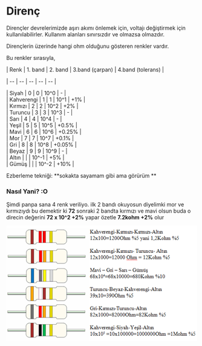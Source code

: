 # Direnç

Dirençler devrelerimizde aşırı akımı önlemek için, voltajı değiştirmek için kullanılabilirler. Kullanım alanları sınırsızdır ve olmazsa olmazdır.

Dirençlerin üzerinde hangi ohm olduğunu gösteren renkler vardır.

Bu renkler sırasıyla,

| Renk | 1. band | 2. band | 3.band (çarpan) | 4.band (tolerans) |

| -- | -- | -- | -- | -- |

| Siyah | 0 | 0 | 10^0 | - |  
| Kahverengi | 1 | 1 | 10^1 | +1% |  
| Kırmızı | 2 | 2 | 10^2 | +2% |  
| Turuncu | 3 | 3 | 10^3 | - |  
| Sarı | 4 | 4 | 10^4 | - |  
| Yeşil | 5 | 5 | 10^5 | +0.5% |  
| Mavi | 6 | 6 | 10^6 | +0.25% |  
| Mor | 7 | 7 | 10^7 | +0.1% |  
| Gri | 8 | 8 | 10^8 | +0.05% |  
| Beyaz | 9 | 9 | 10^9 | - |  
| Altın |  |  | 10^-1 | +5% |  
| Gümüş |  |  | 10^-2 | +10% |  

Ezberleme tekniği: **sokakta sayamam gibi ama görürüm **


### Nasıl Yani? :O

Şimdi panpa sana 4 renk veriliyo. ilk 2 bandı okuyosun diyelimki mor ve kırmızıydı bu demektir ki **72** sonraki 2 bandta kırmızı ve mavi olsun buda o direcin değerini **72 x 10^2 +2%** yapar özetle **7.2kohm +2%** olur


![](images/direnc.png)
